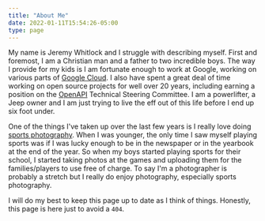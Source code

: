 ```yaml
---
title: "About Me"
date: 2022-01-11T15:54:26-05:00
type: page
---
```


My name is Jeremy Whitlock and I struggle with describing myself.  First and foremost, I am a Christian man and a father
to two incredible boys.  The way I provide for my kids is I am fortunate enough to work at Google, working on various
parts of [Google Cloud](https://cloud.google.com/gcp).  I also have spent a great deal of time working on open source
projects for well over 20 years, including earning a position on the [OpenAPI](https://www.openapis.org/) Technical
Steering Committee.  I am a powerlifter, a Jeep owner and I am just trying to live the eff out of this life before I end
up six foot under.

One of the things I've taken up over the last few years is I really love doing
[sports photography](https://jeremywhitlock.smugmug.com/).  When I was younger, the only time I saw myself playing
sports was if I was lucky enough to be in the newspaper or in the yearbook at the end of the year.  So when my boys
started playing sports for their school, I started taking photos at the games and uploading them for the
families/players to use free of charge.  To say I'm a photographer is probably a stretch but I really do enjoy
photography, especially sports photography.

I will do my best to keep this page up to date as I think of things.  Honestly, this page is here just to avoid a `404`.
